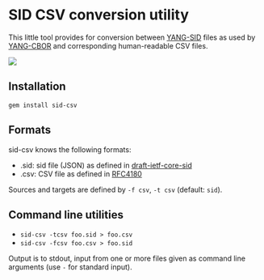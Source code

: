 # SID CSV conversion utility

This little tool provides for conversion between [YANG-SID][core-sid]
files as used by [YANG-CBOR][RFC9254] and corresponding human-readable
CSV files.

[![](https://badge.fury.io/rb/sid-csv.svg)](http://badge.fury.io/rb/sid-csv)

[core-sid]: https://www.ietf.org/archive/id/draft-ietf-core-sid-20.html

## Installation

`gem install sid-csv`

## Formats

sid-csv knows the following formats:

* .sid: sid file (JSON) as defined in [draft-ietf-core-sid][core-sid]
* .csv: CSV file as defined in [RFC4180][]

[RFC9254]: http://rfc-editor.org/rfc/rfc9254
[RFC8610]: http://rfc-editor.org/rfc/rfc8610
[RFC4180]: http://rfc-editor.org/rfc/rfc4180

Sources and targets are defined by `-f csv`, `-t csv` (default: `sid`).

## Command line utilities

* `sid-csv -tcsv foo.sid > foo.csv`
* `sid-csv -fcsv foo.csv > foo.sid`

Output is to stdout, input from one or more files given as command line
arguments (use `-` for standard input).
